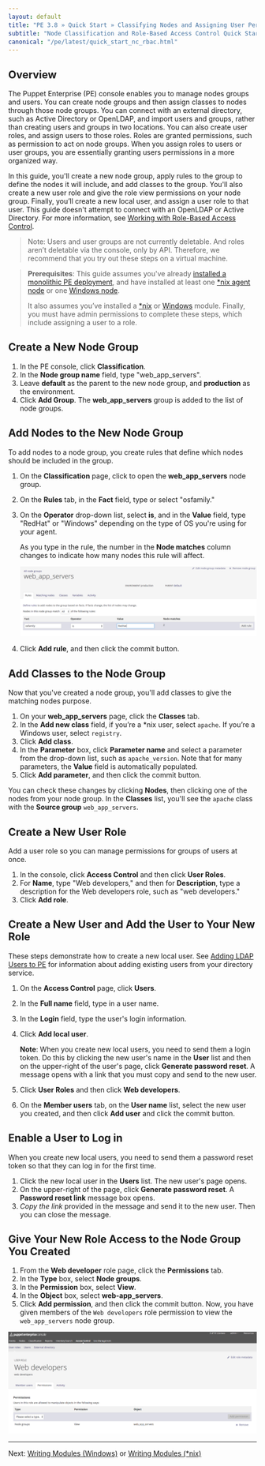 ```yaml
---
layout: default
title: "PE 3.8 » Quick Start » Classifying Nodes and Assigning User Permissions"
subtitle: "Node Classification and Role-Based Access Control Quick Start Guide"
canonical: "/pe/latest/quick_start_nc_rbac.html"
---
```



## Overview

The Puppet Enterprise (PE) console enables you to manage nodes groups and users. You can create node groups and then assign classes to nodes through those node groups. You can connect with an external directory, such as Active Directory or OpenLDAP, and import users and groups, rather than creating users and groups in two locations. You can also create user roles, and assign users to those roles. Roles are granted permissions, such as permission to act on node groups. When you assign roles to users or user groups, you are essentially granting users permissions in a more organized way.

In this guide, you'll create a new node group, apply rules to the group to define the nodes it will include, and add classes to the group. You'll also create a new user role and give the role view permissions on your node group. Finally, you’ll create a new local user, and assign a user role to that user.  This guide doesn't attempt to connect with an OpenLDAP or Active Directory. For more information, see [Working with Role-Based Access Control](./rbac_intro.html).

>Note: Users and user groups are not currently deletable. And roles aren’t deletable via the console, only by API. Therefore, we recommend that you try out these steps on a virtual machine.

[assign_rule]: ./images/quick/assign_rule.png
[role_views_node_group]: ./images/quick/role_views_node_group.png

> **Prerequisites**: This guide assumes you've already [installed a monolithic PE deployment](./quick_start_install_mono.html), and have installed at least one [*nix agent node](./quick_start_install_agents_nix.html) or one [Windows node](./quick_start_install_agents_windows.html).
>
> It also assumes you’ve installed a [*nix](./quick_start_module_install_nix.html) or [Windows](./quick_start_module_install_windows.html) module. Finally, you must have admin permissions to complete these steps, which include assigning a user to a role.


## Create a New Node Group

1. In the PE console, click **Classification**.
2. In the **Node group name** field, type "web_app_servers".
3. Leave **default** as the parent to the new node group, and **production** as the environment.
4. Click **Add Group**.  The **web_app_servers** group is added to the list of node groups.

## Add Nodes to the New Node Group

To add nodes to a node group, you create rules that define which nodes should be included in the group.

1. On the **Classification** page, click to open the **web_app_servers** node group.
2. On the **Rules** tab, in the **Fact** field, type or select "osfamily."
3. On the **Operator** drop-down list, select **is**, and in the **Value** field, type "RedHat" or "Windows" depending on the type of OS you're using for your agent.

    As you type in the rule, the number in the **Node matches** column changes to indicate how many nodes this rule will affect.

    ![adding rule to node group][assign_rule]

4. Click **Add rule**, and then click the commit button.

## Add Classes to the Node Group

Now that you've created a node group, you'll add classes to give the matching nodes purpose.

1. On your **web_app_servers** page, click the **Classes** tab.
2. In the **Add new class** field, if you’re a *nix user, select `apache`. If you’re a Windows user, select `registry`.
3. Click **Add class**.
4. In the **Parameter** box, click **Parameter name** and select a parameter from the drop-down list, such as `apache_version`. Note that for many parameters, the **Value** field is automatically populated.
5. Click **Add parameter**, and then click the commit button.

You can check these changes by clicking **Nodes**, then clicking one of the nodes from your node group. In the **Classes** list, you'll see the `apache` class with the **Source group** `web_app_servers`.


## Create a New User Role

Add a user role so you can manage permissions for groups of users at once.

1. In the console, click **Access Control** and then click **User Roles**.
2. For **Name**, type "Web developers," and then for **Description**, type a description for the Web developers role, such as "web developers."
3. Click **Add role**.

## Create a New User and Add the User to Your New Role

These steps demonstrate how to create a new local user. See [Adding LDAP Users to PE](./rbac_user_roles.html#adding-ldap-users-to-pe) for information about adding existing users from your directory service.

1. On the **Access Control** page, click **Users**.
2. In the **Full name** field, type in a user name.
3. In the **Login** field, type the user's login information.
4. Click **Add local user**.

	**Note**: When you create new local users, you need to send them a login token. Do this by clicking the new user's name in the **User** list and then on the upper-right of the user's page, click **Generate password reset**. A message opens with a link that you must copy and send to the new user.

5. Click **User Roles** and then click **Web developers**.
6. On the **Member users** tab, on the **User name** list, select the new user you created, and then click **Add user** and click the commit button.

## Enable a User to Log in
When you create new local users, you need to send them a password reset token so that they can log in for the first time.

1. Click the new local user in the **Users** list.
The new user's page opens.
2. On the upper-right of the page, click **Generate password reset**. A **Password reset link** message box opens.
3. *Copy the link* provided in the message and send it to the new user. Then you can close the message.

## Give Your New Role Access to the Node Group You Created

1. From the **Web developer** role page, click the **Permissions** tab.
2. In the **Type** box, select **Node groups**.
3. In the **Permission** box, select **View**.
4. In the **Object** box, select **web-app_servers**.
5. Click **Add permission**, and then click the commit button.
Now, you have given members of the `Web developers` role permission to view the `web_app_servers` node group.

![assigning role to node group][role_views_node_group]


----------

Next: [Writing Modules (Windows)](./quick_start_module_install_windows.html) or [Writing Modules (*nix)](./quick_writing_nix.html)
